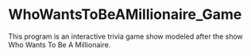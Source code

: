 # WhoWantsToBeAMillionaire_Game
This program is an interactive trivia game show modeled after the show Who Wants To Be A Millionaire. 
